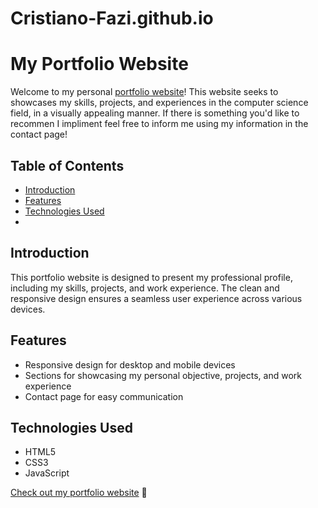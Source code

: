# Cristiano-Fazi.github.io

# My Portfolio Website

Welcome to my personal [portfolio website](https://www.your-portfolio-website.com)! This website  seeks to showcases my skills, projects, and experiences in the computer science field, in a visually appealing manner. If there is something you'd like to recommen I impliment feel free to inform me using my information in the contact page!

## Table of Contents
- [Introduction](#introduction)
- [Features](#features)
- [Technologies Used](#technologies-used)
- 
## Introduction

This portfolio website is designed to present my professional profile, including my skills, projects, and work experience. The clean and responsive design ensures a seamless user experience across various devices.

## Features

- Responsive design for desktop and mobile devices
- Sections for showcasing my personal objective, projects, and work experience
- Contact page for easy communication

## Technologies Used

- HTML5
- CSS3
- JavaScript

[Check out my portfolio website](https://www.your-portfolio-website.com) 👀
